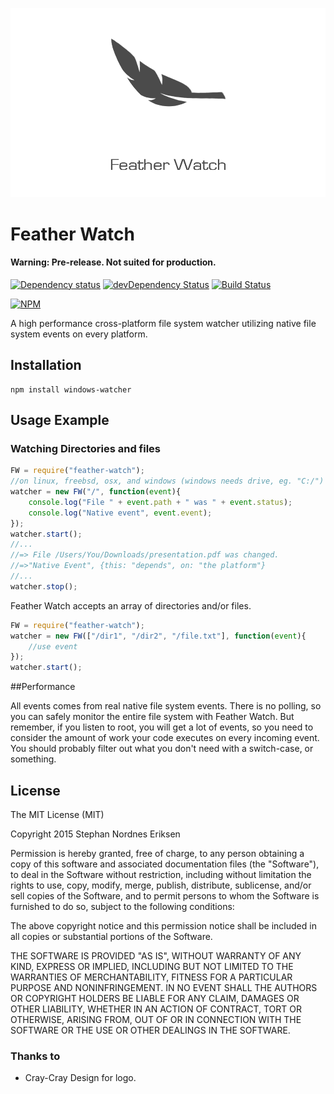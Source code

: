 ![FeatherWatch](/FeatherWatch.png?raw=true)

# Feather Watch

#### Warning: Pre-release. Not suited for production.

[![Dependency status](https://img.shields.io/david/stephan-nordnes-eriksen/node-feather-watch.svg?style=flat)](https://david-dm.org/stephan-nordnes-eriksen/node-feather-watch)
[![devDependency Status](https://img.shields.io/david/dev/stephan-nordnes-eriksen/node-feather-watch.svg?style=flat)](https://david-dm.org/stephan-nordnes-eriksen/node-feather-watch#info=devDependencies)
[![Build Status](https://img.shields.io/travis/stephan-nordnes-eriksen/node-feather-watch.svg?style=flat&branch=master)](https://travis-ci.org/stephan-nordnes-eriksen/node-feather-watch)

[![NPM](https://nodei.co/npm/node-feather-watch.svg?style=flat)](https://npmjs.org/package/node-feather-watch)

A high performance cross-platform file system watcher utilizing native file system events on every platform. 

## Installation

    npm install windows-watcher

## Usage Example

### Watching Directories and files

```javascript
FW = require("feather-watch");
//on linux, freebsd, osx, and windows (windows needs drive, eg. "C:/")
watcher = new FW("/", function(event){
	console.log("File " + event.path + " was " + event.status);
	console.log("Native event", event.event);
});
watcher.start();
//...
//=> File /Users/You/Downloads/presentation.pdf was changed.
//=>"Native Event", {this: "depends", on: "the platform"}
//...
watcher.stop();

```

Feather Watch accepts an array of directories and/or files.

```javascript
FW = require("feather-watch");
watcher = new FW(["/dir1", "/dir2", "/file.txt"], function(event){
	//use event
});
watcher.start();
```

##Performance

All events comes from real native file system events. There is no polling, so you can safely monitor the entire file system with Feather Watch. But remember, if you listen to root, you will get a lot of events, so you need to consider the amount of work your code executes on every incoming event. You should probably filter out what you don't need with a switch-case, or something.

## License

The MIT License (MIT)

Copyright 2015 Stephan Nordnes Eriksen

Permission is hereby granted, free of charge, to any person obtaining a copy
of this software and associated documentation files (the "Software"), to deal
in the Software without restriction, including without limitation the rights
to use, copy, modify, merge, publish, distribute, sublicense, and/or sell
copies of the Software, and to permit persons to whom the Software is
furnished to do so, subject to the following conditions:

The above copyright notice and this permission notice shall be included in
all copies or substantial portions of the Software.

THE SOFTWARE IS PROVIDED "AS IS", WITHOUT WARRANTY OF ANY KIND, EXPRESS OR
IMPLIED, INCLUDING BUT NOT LIMITED TO THE WARRANTIES OF MERCHANTABILITY,
FITNESS FOR A PARTICULAR PURPOSE AND NONINFRINGEMENT. IN NO EVENT SHALL THE
AUTHORS OR COPYRIGHT HOLDERS BE LIABLE FOR ANY CLAIM, DAMAGES OR OTHER
LIABILITY, WHETHER IN AN ACTION OF CONTRACT, TORT OR OTHERWISE, ARISING FROM,
OUT OF OR IN CONNECTION WITH THE SOFTWARE OR THE USE OR OTHER DEALINGS IN
THE SOFTWARE.


### Thanks to
 - Cray-Cray Design for logo.

